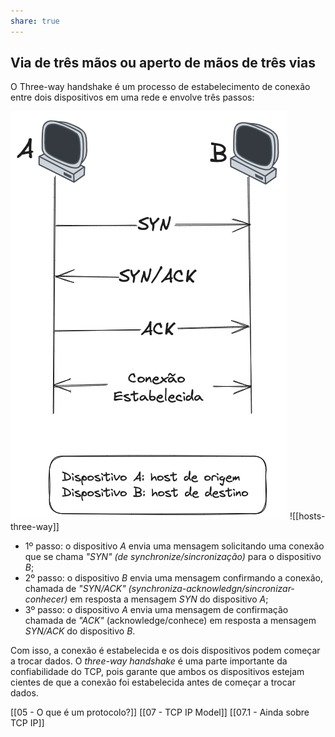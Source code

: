 ```yaml
---
share: true
---
```


## Via de três mãos ou aperto de mãos de três vias

O Three-way handshake é um processo de estabelecimento de conexão entre dois dispositivos em uma rede e envolve três passos:

![camadas](./imagens/hosts-three-way.png)
![[hosts-three-way]]
- 1º passo: o dispositivo *A* envia uma mensagem solicitando uma conexão que se chama *"SYN" (de synchronize/sincronização)* para o dispositivo *B*;
- 2º passo: o dispositivo *B* envia uma mensagem confirmando a conexão, chamada de *"SYN/ACK" (synchroniza-acknowledgn/sincronizar-conhecer)* em resposta a mensagem *SYN* do dispositivo *A*;
- 3º passo: o dispositivo *A* envia uma mensagem de confirmação chamada de *"ACK"* (acknowledge/conhece) em resposta a mensagem *SYN/ACK* do dispositivo *B*.

Com isso, a conexão é estabelecida e os dois dispositivos podem começar a trocar dados. O *three-way handshake* é uma parte importante da confiabilidade do TCP, pois garante que ambos os dispositivos estejam cientes de que a conexão foi estabelecida antes de começar a trocar dados.

[[05 - O que é um protocolo?]]
[[07 - TCP IP Model]]
[[07.1 - Ainda sobre TCP IP]]